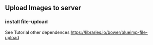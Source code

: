## Upload Images to server


### install file-upload
See Tutorial other dependences
https://libraries.io/bower/blueimp-file-upload
